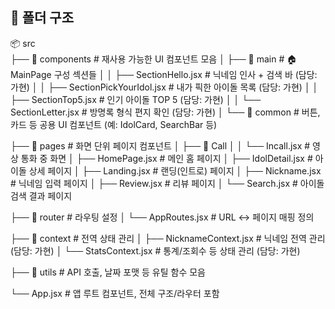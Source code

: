 
## 📁 폴더 구조
📦 src  
├── 📂 components                 # 재사용 가능한 UI 컴포넌트 모음
│   ├── 📂 main                   # 🏠 MainPage 구성 섹션들 
│   │   ├── SectionHello.jsx         # 닉네임 인사 + 검색 바 (담당: 가현)
│   │   ├── SectionPickYourIdol.jsx  # 내가 픽한 아이돌 목록 (담당: 가현)
│   │   ├── SectionTop5.jsx          # 인기 아이돌 TOP 5 (담당: 가현)
│   │   └── SectionLetter.jsx        # 방명록 형식 편지 확인 (담당: 가현)
│   └── 📂 common                # 버튼, 카드 등 공용 UI 컴포넌트 (예: IdolCard, SearchBar 등)

├── 📂 pages                      # 화면 단위 페이지 컴포넌트
│   ├── 📂 Call
│   │   └── Incall.jsx               # 영상 통화 중 화면
│   ├── HomePage.jsx                # 메인 홈 페이지
│   ├── IdolDetail.jsx              # 아이돌 상세 페이지
│   ├── Landing.jsx                 # 랜딩(인트로) 페이지
│   ├── Nickname.jsx                # 닉네임 입력 페이지
│   ├── Review.jsx                  # 리뷰 페이지
│   └── Search.jsx                  # 아이돌 검색 결과 페이지

├── 📂 router                     # 라우팅 설정
│   └── AppRoutes.jsx               # URL ↔ 페이지 매핑 정의

├── 📂 context                    # 전역 상태 관리 
│   ├── NicknameContext.jsx         # 닉네임 전역 관리 (담당: 가현)
│   └── StatsContext.jsx            # 통계/조회수 등 상태 관리 (담당: 가현)

├── 📂 utils                      # API 호출, 날짜 포맷 등 유틸 함수 모음

└── App.jsx                       # 앱 루트 컴포넌트, 전체 구조/라우터 포함
